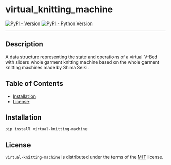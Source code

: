 # virtual_knitting_machine

[![PyPI - Version](https://img.shields.io/pypi/v/virtual-knitting-machine.svg)](https://pypi.org/project/virtual-knitting-machine)
[![PyPI - Python Version](https://img.shields.io/pypi/pyversions/virtual-knitting-machine.svg)](https://pypi.org/project/virtual-knitting-machine)

-----
## Description
A data structure representing the state and operations of a virtual V-Bed with sliders whole garment knitting machine based on the whole garment knitting machines made by Shima Seiki. 
## Table of Contents

- [Installation](#installation)
- [License](#license)

## Installation

```console
pip install virtual-knitting-machine
```

## License

`virtual-knitting-machine` is distributed under the terms of the [MIT](https://spdx.org/licenses/MIT.html) license.